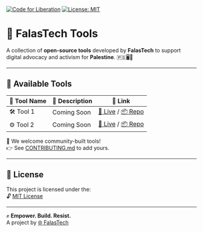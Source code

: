 [![Code for Liberation](https://img.shields.io/badge/🇵🇸%20Code_for_Liberation-falastech.org-%23E60023.svg)](https://falastech.pages.dev)
[![License: MIT](https://img.shields.io/badge/License-MIT-lightgrey.svg)](https://github.com/FalasTech/falastech-tools/blob/main/LICENSE)

# 🧰 FalasTech Tools

A collection of **open-source tools** developed by **FalasTech** to support digital advocacy and activism for **Palestine**. 🇵🇸🖥️📢

---

## 🧪 Available Tools

| 🧰 **Tool Name** | 🧾 **Description**         | 🔗 **Link**                 |
|------------------|----------------------------|-----------------------------|
| 🛠️ Tool 1         | Coming Soon           | [🔗 Live](#) / [📦 Repo](#) |
| ⚙️ Tool 2         | Coming Soon           | [🔗 Live](#) / [📦 Repo](#) |

💬 We welcome community-built tools!  
👉 See [CONTRIBUTING.md](CONTRIBUTING.md) to add yours.

---

## 📄 License

This project is licensed under the:  
🔓 [MIT License](LICENSE)

---

✊ **Empower. Build. Resist.**  
A project by [🌐 FalasTech](https://falastech.pages.dev)
